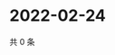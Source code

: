 # 2022-02-24

共 0 条

<!-- BEGIN WEIBO -->
<!-- 最后更新时间 Thu Feb 24 2022 19:12:29 GMT+0800 (China Standard Time) -->

<!-- END WEIBO -->
